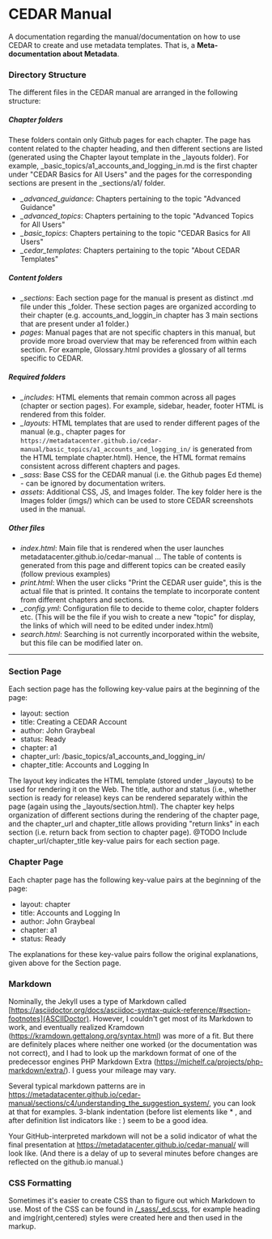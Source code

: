 # CEDAR Manual

A documentation regarding the manual/documentation on how to use CEDAR to create and use metadata templates. That is, a **Meta-documentation about Metadata**.

### Directory Structure
The different files in the CEDAR manual are arranged in the following structure:


##### Chapter folders
These folders contain only Github pages for each chapter. The page has content related to the chapter heading, and then different sections are listed (generated using the Chapter layout template in the _layouts folder). For example, _basic_topics/a1_accounts_and_logging_in.md is the first chapter under "CEDAR Basics for All Users" and the pages for the corresponding sections are present in the _sections/a1/ folder.
- *_advanced_guidance*: Chapters pertaining to the topic "Advanced Guidance"
- *_advanced_topics*: Chapters pertaining to the topic "Advanced Topics for All Users"
- *_basic_topics*: Chapters pertaining to the topic "CEDAR Basics for All Users"
- *_cedar_templates*: Chapters pertaining to the topic "About CEDAR Templates"


##### Content folders
- *_sections*: Each section page for the manual is present as distinct .md file under this _folder. These section pages are organized according to their chapter (e.g. accounts_and_loggin_in chapter has 3 main sections that are present under a1 folder.)
- *pages*: Manual pages that are not specific chapters in this manual, but provide more broad overview that may be referenced from within each section. For example, Glossary.html provides a glossary of all terms specific to CEDAR.


##### Required folders
- *_includes*: HTML elements that remain common across all pages (chapter or section pages). For example, sidebar, header, footer HTML is rendered from this folder.
- *_layouts*: HTML templates that are used to render different pages of the manual (e.g., chapter pages for 
`https://metadatacenter.github.io/cedar-manual/basic_topics/a1_accounts_and_logging_in/` 
is generated from the HTML template chapter.html). Hence, the HTML format remains consistent across different chapters and pages.
- *_sass*: Base CSS for the CEDAR manual (i.e. the Github pages Ed theme) - can be ignored by documentation writers.
- *assets*: Additional CSS, JS, and Images folder. The key folder here is the Images folder (imgs/) which can be used to store CEDAR screenshots used in the manual.


##### Other files
- *index.html*: Main file that is rendered when the user launches metadatacenter.github.io/cedar-manual ... The table of contents is generated from this page and different topics can be created easily (follow previous examples)
- *print.html*: When the user clicks "Print the CEDAR user guide", this is the actual file that is printed. It contains the template to incorporate content from different chapters and sections.
- *_config.yml*: Configuration file to decide to theme color, chapter folders etc. (This will be the file if you wish to create a new "topic" for display, the links of which will need to be edited under index.html)
- *search.html*: Searching is not currently incorporated within the website, but this file can be modified later on.


---------------------------------------------------------------------------
### Section Page

Each section page has the following key-value pairs at the beginning of the page:

- layout: section
- title: Creating a CEDAR Account
- author: John Graybeal
- status: Ready
- chapter: a1
- chapter_url: /basic_topics/a1_accounts_and_logging_in/
- chapter_title: Accounts and Logging In


The layout key indicates the HTML template (stored under _layouts) to be used for rendering it on the Web. The title, author and status (i.e., whether section is ready for release) keys can be rendered separately within the page (again using the _layouts/section.html). The chapter key helps organization of different sections during the rendering of the chapter page, and the chapter_url and chapter_title allows providing "return links" in each section (i.e. return back from section to chapter page). 
@TODO Include chapter_url/chapter_title key-value pairs for each section page.

### Chapter Page

Each chapter page has the following key-value pairs at the beginning of the page:

- layout: chapter
- title: Accounts and Logging In
- author: John Graybeal
- chapter: a1
- status: Ready

The explanations for these key-value pairs follow the original explanations, given above for the Section page.

### Markdown

Nominally, the Jekyll uses a type of Markdown called [https://asciidoctor.org/docs/asciidoc-syntax-quick-reference/#section-footnotes](ASCIIDoctor). However, I couldn't get most of its Markdown to work, and eventually realized Kramdown (https://kramdown.gettalong.org/syntax.html) was more of a fit. But there are definitely places where neither one worked (or the documentation was not correct), and I had to look up the markdown format of one of the predecessor engines PHP Markdown Extra (https://michelf.ca/projects/php-markdown/extra/). I guess your mileage may vary.

Several typical markdown patterns are in https://metadatacenter.github.io/cedar-manual/sections/c4/understanding_the_suggestion_system/, you can look at that for examples. 3-blank indentation (before list elements like * , and after definition list indicators like : ) seem to be a good idea. 

Your GitHub-interpreted markdown will not be a solid indicator of what the final presentation at https://metadatacenter.github.io/cedar-manual/ will look like. (And there is a delay of up to several minutes before changes are reflected on the github.io manual.)


### CSS Formatting

Sometimes it's easier to create CSS than to figure out which Markdown to use. 
Most of the CSS can be found in 
[/_sass/_ed.scss](https://github.com/metadatacenter/cedar-manual/blob/master/docs/_sass/_ed.scss), 
for example heading and img(right,centered) styles were created here and then used in the markup.


